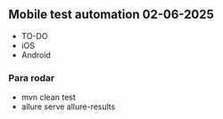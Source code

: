 ## Mobile test automation 02-06-2025

- TO-DO
- iOS
- Android

### Para rodar 
- mvn clean test
- allure serve allure-results